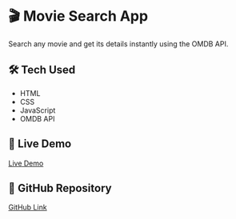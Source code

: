 # 🎬 Movie Search App  

Search any movie and get its details instantly using the OMDB API.  

## 🛠 Tech Used  
- HTML  
- CSS  
- JavaScript  
- OMDB API  

## 🚀 Live Demo  
[Live Demo](https://aanyashukla655-design.github.io/final-movie-search/)  

## 📂 GitHub Repository  
[GitHub Link](https://github.com/aanyashukla655-design/final-movie-search)
